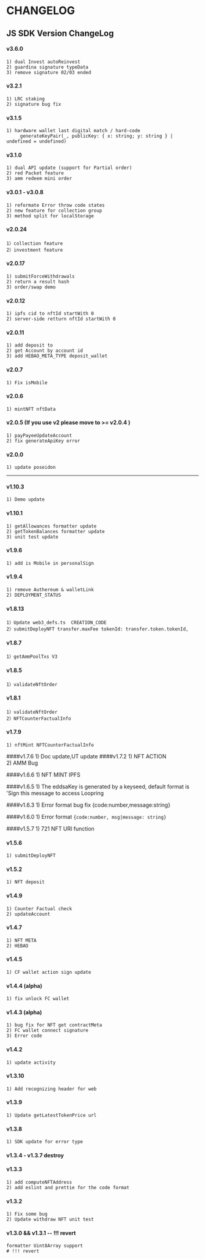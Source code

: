 # CHANGELOG

## JS SDK Version ChangeLog
#### v3.6.0
    1) dual Invest autoReinvest
    2) guardina signature typeData
    3) remove signature 02/03 ended

#### v3.2.1
    1) LRC staking
    2) signature bug fix  

#### v3.1.5
    1) hardware wallet last digital match / hard-code 
         generateKeyPair(_, publicKey: { x: string; y: string } | undefined = undefined)

#### v3.1.0
    1) dual API update (support for Partial order)
    2) red Packet feature 
    3) amm redeem mini order
    
#### v3.0.1 - v3.0.8
    1) reformate Error throw code states 
    2) new feature for collection group
    3) method split for localStorage 

#### v2.0.24

    1）collection feature
    2）investment feature

#### v2.0.17

    1) submitForceWithdrawals
    2) return a result hash
    3) order/swap demo

#### v2.0.12

    1) ipfs cid to nftId startWith 0
    2) server-side retturn nftId startWith 0

#### v2.0.11
    1) add deposit to
    2) get Account by account id
    3) add HEBAO_META_TYPE deposit_wallet

#### v2.0.7
    1) Fix isMobile

####  v2.0.6
    1) mintNFT nftData
####  v2.0.5 (If you use v2 please move to >= v2.0.4 )
    1) payPayeeUpdateAccount
    2) fix generateApiKey error 

####  v2.0.0
    1) update poseidon

***
####  v1.10.3
    1) Demo update

####  v1.10.1
    1) getAllowances formatter update
    2) getTokenBalances formatter update
    3) unit test update

####  v1.9.6
    1) add is Mobile in personalSign
####  v1.9.4
    1) remove Authereum & walletLink
    2) DEPLOYMENT_STATUS
####  v1.8.13
    1）Update web3_defs.ts  CREATION_CODE
    2）submitDeployNFT transfer.maxFee tokenId: transfer.token.tokenId,
####  v1.8.7
    1）getAmmPoolTxs V3
####  v1.8.5
    1）validateNftOrder

####  v1.8.1
    1）validateNftOrder
    2）NFTCounterFactualInfo
#### v1.7.9
    1) nftMint NFTCounterFactualInfo
####v1.7.6
    1) Doc update,UT update
####v1.7.2
    1) NFT ACTION        
    2) AMM Bug

####v1.6.6
    1) NFT MINT IPFS

####v1.6.5
    1) The eddsaKey is generated by a keyseed, default format is 'Sign this message to access Loopring

####v1.6.3
    1) Error format bug fix {code:number,message:string}

####v1.6.0
    1) Error format `{code:number, msg|message: string}`

####v1.5.7
    1) 721 NFT URI function

#### v1.5.6
    1) submitDeployNFT

#### v1.5.2
    1) NFT deposit

#### v1.4.9
    1) Counter Factual check 
    2) updateAccount

#### v1.4.7
    1) NFT META 
    2) HEBAO
#### v1.4.5 
    1) CF wallet action sign update

#### v1.4.4 (alpha)
    1) fix unlock FC wallet
    
#### v1.4.3 (alpha)
    1) bug fix for NFT get contractMeta 
    2) FC wallet connect signature
    3) Error code 

#### v1.4.2
    1) update activity

#### v1.3.10
    1) Add recognizing header for web

#### v1.3.9
    1) Update getLatestTokenPrice url

#### v1.3.8
    1) SDK update for error type

#### v1.3.4 - v1.3.7 destroy

#### v1.3.3
    1) add computeNFTAddress
    2) add eslint and prettie for the code format

#### v1.3.2
    1) Fix some bug
    2) Update withdraw NFT unit test

#### v1.3.0 && v1.3.1 -- !!! revert
    formatter Uint8Array support
    # !!! revert


